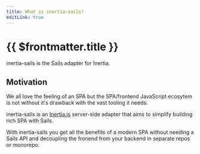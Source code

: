 ```yaml
---
title: What is inertia-sails?
editLink: true
---
```


# {{ $frontmatter.title }}

inertia-sails is the Sails adapter for Inertia.

## Motivation

We all love the feeling of an SPA but the SPA/frontend JavaScript ecosytem is not without it's drawback with the vast tooling it needs.

inertia-sails is an [Inertia.js](https://inertiajs.com) server-side adapter that aims to simplify building rich SPA with Sails.

With inertia-sails you get all the benefits of a modern SPA without needing a Sails API and decoupling the fronend from your backend in separate repos or monorepo.
